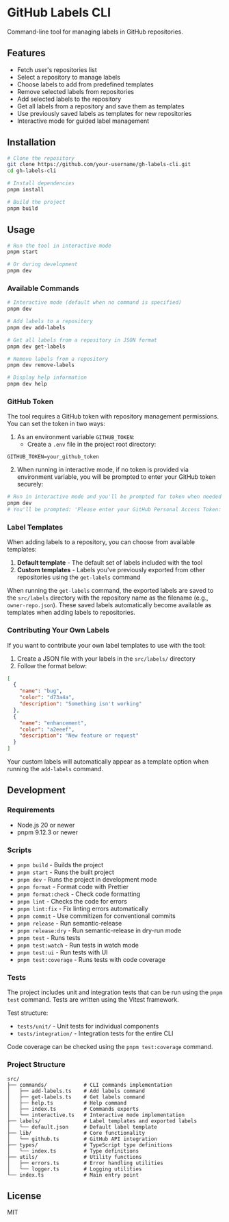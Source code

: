 # GitHub Labels CLI

Command-line tool for managing labels in GitHub repositories.

## Features

- Fetch user's repositories list
- Select a repository to manage labels
- Choose labels to add from predefined templates
- Remove selected labels from repositories
- Add selected labels to the repository
- Get all labels from a repository and save them as templates
- Use previously saved labels as templates for new repositories
- Interactive mode for guided label management

## Installation

```bash
# Clone the repository
git clone https://github.com/your-username/gh-labels-cli.git
cd gh-labels-cli

# Install dependencies
pnpm install

# Build the project
pnpm build
```

## Usage

```bash
# Run the tool in interactive mode
pnpm start

# Or during development
pnpm dev
```

### Available Commands

```bash
# Interactive mode (default when no command is specified)
pnpm dev

# Add labels to a repository
pnpm dev add-labels

# Get all labels from a repository in JSON format
pnpm dev get-labels

# Remove labels from a repository
pnpm dev remove-labels

# Display help information
pnpm dev help
```

### GitHub Token

The tool requires a GitHub token with repository management permissions. You can set the token in two ways:

1. As an environment variable `GITHUB_TOKEN`:
   - Create a `.env` file in the project root directory:

```
GITHUB_TOKEN=your_github_token
```

2. When running in interactive mode, if no token is provided via environment variable, you will be prompted to enter your GitHub token securely:

```bash
# Run in interactive mode and you'll be prompted for token when needed
pnpm dev
# You'll be prompted: 'Please enter your GitHub Personal Access Token:'
```

### Label Templates

When adding labels to a repository, you can choose from available templates:

1. **Default template** - The default set of labels included with the tool
2. **Custom templates** - Labels you've previously exported from other repositories using the `get-labels` command

When running the `get-labels` command, the exported labels are saved to the `src/labels` directory with the repository name as the filename (e.g., `owner-repo.json`). These saved labels automatically become available as templates when adding labels to repositories.

### Contributing Your Own Labels

If you want to contribute your own label templates to use with the tool:

1. Create a JSON file with your labels in the `src/labels/` directory
2. Follow the format below:

```json
[
  {
    "name": "bug",
    "color": "d73a4a",
    "description": "Something isn't working"
  },
  {
    "name": "enhancement",
    "color": "a2eeef",
    "description": "New feature or request"
  }
]
```

Your custom labels will automatically appear as a template option when running the `add-labels` command.

## Development

### Requirements

- Node.js 20 or newer
- pnpm 9.12.3 or newer

### Scripts

- `pnpm build` - Builds the project
- `pnpm start` - Runs the built project
- `pnpm dev` - Runs the project in development mode
- `pnpm format` - Format code with Prettier
- `pnpm format:check` - Check code formatting
- `pnpm lint` - Checks the code for errors
- `pnpm lint:fix` - Fix linting errors automatically
- `pnpm commit` - Use commitizen for conventional commits
- `pnpm release` - Run semantic-release
- `pnpm release:dry` - Run semantic-release in dry-run mode
- `pnpm test` - Runs tests
- `pnpm test:watch` - Run tests in watch mode
- `pnpm test:ui` - Run tests with UI
- `pnpm test:coverage` - Runs tests with code coverage

### Tests

The project includes unit and integration tests that can be run using the `pnpm test` command. Tests are written using the Vitest framework.

Test structure:

- `tests/unit/` - Unit tests for individual components
- `tests/integration/` - Integration tests for the entire CLI

Code coverage can be checked using the `pnpm test:coverage` command.

### Project Structure

```
src/
├── commands/            # CLI commands implementation
│   ├── add-labels.ts    # Add labels command
│   ├── get-labels.ts    # Get labels command
│   ├── help.ts          # Help command
│   ├── index.ts         # Commands exports
│   └── interactive.ts   # Interactive mode implementation
├── labels/              # Label templates and exported labels
│   └── default.json     # Default label template
├── lib/                 # Core functionality
│   └── github.ts        # GitHub API integration
├── types/               # TypeScript type definitions
│   └── index.ts         # Type definitions
├── utils/               # Utility functions
│   ├── errors.ts        # Error handling utilities
│   └── logger.ts        # Logging utilities
└── index.ts             # Main entry point
```

## License

MIT

